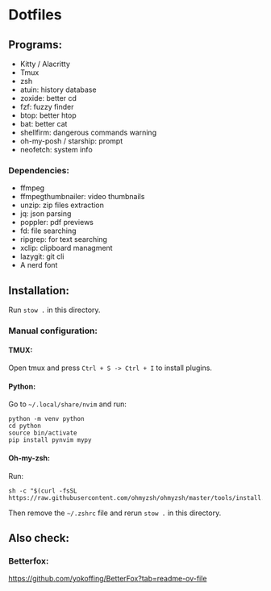 # Dotfiles

## Programs:

- Kitty / Alacritty
- Tmux
- zsh
- atuin: history database
- zoxide: better cd
- fzf: fuzzy finder
- btop: better htop
- bat: better cat
- shellfirm: dangerous commands warning
- oh-my-posh / starship: prompt
- neofetch: system info

### Dependencies:

- ffmpeg
- ffmpegthumbnailer: video thumbnails
- unzip: zip files extraction
- jq: json parsing
- poppler: pdf previews
- fd: file searching
- ripgrep: for text searching
- xclip: clipboard managment
- lazygit: git cli
- A nerd font

## Installation:

Run `stow .` in this directory.

### Manual configuration:

#### TMUX:

Open tmux and press `Ctrl + S -> Ctrl + I` to install plugins.

#### Python:

Go to `~/.local/share/nvim` and run:

```console
python -m venv python
cd python
source bin/activate
pip install pynvim mypy
```

#### Oh-my-zsh:

Run:

```console
sh -c "$(curl -fsSL https://raw.githubusercontent.com/ohmyzsh/ohmyzsh/master/tools/install.sh)"
```

Then remove the `~/.zshrc` file and rerun `stow .` in this directory.

## Also check:

### Betterfox:

https://github.com/yokoffing/BetterFox?tab=readme-ov-file
